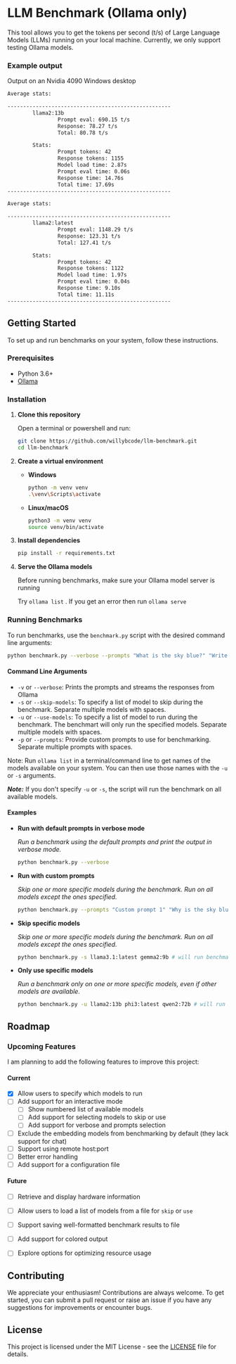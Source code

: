 # LLM Benchmark (Ollama only)

This tool allows you to get the tokens per second (t/s) of Large Language Models (LLMs) running on your local machine. Currently, we only support testing Ollama models.

### Example output
Output on an Nvidia 4090 Windows desktop
```bash
Average stats:

----------------------------------------------------
        llama2:13b
                Prompt eval: 690.15 t/s
                Response: 78.27 t/s
                Total: 80.78 t/s

        Stats:
                Prompt tokens: 42
                Response tokens: 1155
                Model load time: 2.87s
                Prompt eval time: 0.06s
                Response time: 14.76s
                Total time: 17.69s
----------------------------------------------------

Average stats:

----------------------------------------------------
        llama2:latest
                Prompt eval: 1148.29 t/s
                Response: 123.31 t/s
                Total: 127.41 t/s

        Stats:
                Prompt tokens: 42
                Response tokens: 1122
                Model load time: 1.97s
                Prompt eval time: 0.04s
                Response time: 9.10s
                Total time: 11.11s
----------------------------------------------------
```

## Getting Started

To set up and run benchmarks on your system, follow these instructions.

### Prerequisites

- Python 3.6+
- [Ollama](https://ollama.com/)

### Installation

1. **Clone this repository**

   Open a terminal or powershell and run:

   ```bash
   git clone https://github.com/willybcode/llm-benchmark.git
   cd llm-benchmark
   ```

2. **Create a virtual environment**

   - **Windows**

     ```bash
     python -m venv venv
     .\venv\Scripts\activate
     ```

   - **Linux/macOS**

     ```bash
     python3 -m venv venv
     source venv/bin/activate
     ```

3. **Install dependencies**

   ```bash
   pip install -r requirements.txt
   ```

4. **Serve the Ollama models**

   Before running benchmarks, make sure your Ollama model server is running
   
   Try ```ollama list``` . If you get an error then run  ```ollama serve```


### Running Benchmarks

To run benchmarks, use the `benchmark.py` script with the desired command line arguments:

```bash
python benchmark.py --verbose --prompts "What is the sky blue?" "Write a report on the financials of Nvidia"
```

#### Command Line Arguments

- `-v` or `--verbose`: Prints the prompts and streams the responses from Ollama
- `-s` or `--skip-models`: To specify a list of model to skip during the benchmark. Separate multiple models with spaces.
- `-u` or `--use-models`: To specify a list of model to run during the benchmark. The benchmart will only run the specified models. Separate multiple models with spaces.
- `-p` or `--prompts`: Provide custom prompts to use for benchmarking. Separate multiple prompts with spaces.

Note: Run `ollama list` in a terminal/command line to get names of the models available on your system. You can then use those names with the `-u` or `-s` arguments.

***Note:*** If you don't specify `-u` or `-s`, the script will run the benchmark on all available models.

#### Examples

- **Run with default prompts in verbose mode**

  *Run a benchmark using the default prompts and print the output in verbose mode.*

  ```bash
  python benchmark.py --verbose
  ```

- **Run with custom prompts**

  *Skip one or more specific models during the benchmark. Run on all models except the ones specified.*

  ```bash
  python benchmark.py --prompts "Custom prompt 1" "Why is the sky blue?"
  ```

- **Skip specific models**

  *Skip one or more specific models during the benchmark. Run on all models except the ones specified.*

  ```bash
  python benchmark.py -s llama3.1:latest gemma2:9b # will run benchmark on all models except those two
  ```
- **Only use specific models**

  *Run a benchmark only on one or more specific models, even if other models are available.*

  ```bash
  python benchmark.py -u llama2:13b phi3:latest qwen2:72b # will run benchmark only on those three models if they are available
  ```

## Roadmap
### Upcoming Features
I am planning to add the following features to improve this project:

#### Current
- [x] Allow users to specify which models to run
- [ ] Add support for an interactive mode
  - [ ] Show numbered list of available models
  - [ ] Add support for selecting models to skip or use
  - [ ] Add support for verbose and prompts selection
- [ ] Exclude the embedding models from benchmarking by default (they lack support for chat)
- [ ] Support using remote host:port
- [ ] Better error handling
- [ ] Add support for a configuration file

#### Future
- [ ] Retrieve and display hardware information
- [ ] Allow users to load a list of models from a file for `skip` or `use`
- [ ] Support saving well-formatted benchmark results to file
- [ ] Add support for colored output
- [ ] Explore options for optimizing resource usage


## Contributing

We appreciate your enthusiasm! Contributions are always welcome. To get started, you can submit a pull request or raise an issue if you have any suggestions for improvements or encounter bugs.

## License

This project is licensed under the MIT License - see the [LICENSE](LICENSE) file for details.
